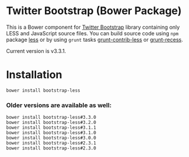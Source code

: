 Twitter Bootstrap (Bower Package)
=================

This is a Bower component for [Twitter Bootstrap](http://getbootstrap.com/) library containing only LESS and JavaScript source files. You can build source code using `npm` package [less](https://npmjs.org/package/less) or by using `grunt` tasks [grunt-contrib-less](https://npmjs.org/package/grunt-contrib-less) or [grunt-recess](https://npmjs.org/package/grunt-recess).

Current version is v3.3.1.

# Installation

`bower install bootstrap-less`


### Older versions are available as well:

```
bower install bootstrap-less#3.3.0
bower install bootstrap-less#3.2.0
bower install bootstrap-less#3.1.1
bower install bootstrap-less#3.1.0
bower install bootstrap-less#3.0.0
bower install bootstrap-less#2.3.1
bower install bootstrap-less#2.3.0
```
